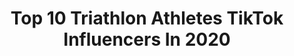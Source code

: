 ---
title: Top 10 Triathlon Athletes TikTok Influencers In 2020
description: >-
  Find top triathlon athletes TikTok influencers in 2020.
platform: TikTok
hits: 0
text_top: See the most popular TikTok accounts on inBeat.
text_bottom: Our platform aggregates 0 TikTok influencers like this for you to collaborate.
profiles:
---